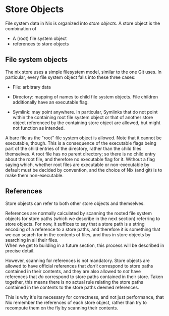 # Store Objects

File system data in Nix is organized into *store objects*.
A store object is the combination of

  - A (root) file system object
  - references to store objects

## File system objects

The nix store uses a simple filesystem model, similar to the one Git uses.
In particular, every file system object falls into these three cases:

 - File: arbitrary data

 - Directory: mapping of names to child file system objects.
   File children additionally have an executable flag.

 - Symlink: may point anywhere.
   In particular, Symlinks that do not point within the containing root file system object or that of another store object referenced by the containing store object are allowed, but might not function as intended.

A bare file as the "root" file system object is allowed.
Note that it cannot be executable, though.
This is a consequence of the executable flags being part of the child entries of the directory, rather than the child files themselves.
A root file has no parent directory; so there is no child entry about the root file, and therefore no executable flag for it.
Without a flag saying which, whether root files are executable or non-executable by default must be decided by convention, and the choice of Nix (and git) is to make them non-executable.

## References

Store objects can refer to both other store objects and themselves.

References are normally calculated by scanning the rooted file system objects for store paths (which we describe in the next section) referring to store objects.
For now, it suffices to say that a store path is a string encoding of a reference to a store paths, and therefore it is something that we can search for in the contents of files, and thus in store objects by searching in all their files.   
When we get to building in a future section, this process will be described in precise detail.

However, scanning for references is not mandatory.
Store objects are allowed to have official references that *don't* correspond to store paths contained in their contents,
and they are also allowed to *not* have references that *do* correspond to store paths contained in their store.
Taken together, this means there is no actual rule relating the store paths contained in the contents to the store paths deemed references.

This is why it's its necessary for correctness, and not just performance, that Nix remember the references of each store object, rather than try to recompute them on the fly by scanning their contents.
